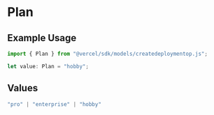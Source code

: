 # Plan

## Example Usage

```typescript
import { Plan } from "@vercel/sdk/models/createdeploymentop.js";

let value: Plan = "hobby";
```

## Values

```typescript
"pro" | "enterprise" | "hobby"
```